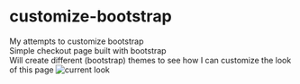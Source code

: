 # customize-bootstrap
My attempts to customize bootstrap <br/>
Simple checkout page built with bootstrap <br/>
Will create different (bootstrap) themes to see how I can customize the look of this page
![current look](https://sun9-66.userapi.com/c855132/v855132984/25d07c/x_h2XT3y7fk.jpg)
